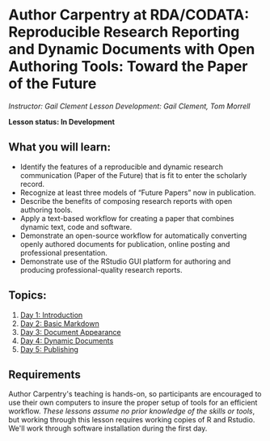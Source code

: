 Author Carpentry at RDA/CODATA: Reproducible Research Reporting and Dynamic Documents with Open Authoring Tools: Toward the Paper of the Future
=======

*Instructor: Gail Clement*
*Lesson Development: Gail Clement, Tom Morrell*

**Lesson status: In Development**

## What you will learn:
- Identify the features of a reproducible and dynamic research communication (Paper of the Future) that is fit to enter the scholarly record.
- Recognize at least three models of “Future Papers” now in publication.
- Describe the benefits of composing research reports with open authoring tools.
- Apply a text-based workflow for creating a paper that combines dynamic text, code and software.
- Demonstrate an open-source workflow for automatically converting openly authored documents for publication, online posting and professional presentation.
- Demonstrate use of the RStudio GUI platform for authoring and producing professional-quality research reports.

## Topics:

1. [Day 1: Introduction](01-getting-started.html)
2. [Day 2: Basic Markdown](02-markdown.html)
3. [Day 3: Document Appearance](03-modifying-appearance.html)
4. [Day 4: Dynamic Documents](04-dynamic.html)
5. [Day 5: Publishing](05-publishing.html)

## Requirements

Author Carpentry's teaching is hands-on, so participants are encouraged to use
their own computers to insure the proper setup of tools for an efficient
workflow.
*These lessons assume no prior knowledge of the skills or tools*, but working
through this lesson requires working copies of R and Rstudio.
We'll work through software installation during the first day. 

                   

